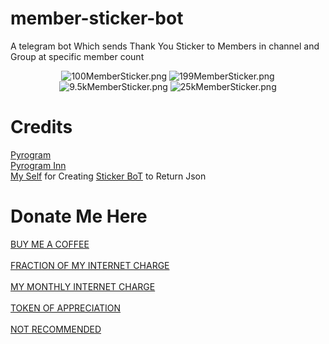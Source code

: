 # member-sticker-bot

A telegram bot Which sends Thank You Sticker to Members in channel and Group at specific member count

<center>
<img src="https://telegra.ph/file/4c61dff7e8201bd0f2a7f.jpg" alt="100MemberSticker.png">
<img src="https://telegra.ph/file/4d9c3fb1893cf052cc6d4.jpg" alt="199MemberSticker.png">
<img src="https://telegra.ph/file/5e50d3d4954ce72cf96ef.jpg" alt="9.5kMemberSticker.png">
<img src="https://telegra.ph/file/5cb7142892e3bff1b84b3.jpg" alt="25kMemberSticker.png">
</center>

# Credits
[Pyrogram](https://pyrogram.org) <br>
[Pyrogram Inn](https://t.me/pyrogramchat) <br>
[My Self](https://github.com/bughunter0) for Creating [Sticker BoT](https://github.com/BugHunterCodeLabs/Sticker-Bot) to Return Json

# Donate Me Here
[BUY ME A COFFEE](https://paytm.me/fZ-PsaK) <br> <br>
[FRACTION OF MY INTERNET CHARGE](https://paytm.me/p-tPE0l) <br> <br>
[MY MONTHLY INTERNET CHARGE](https://paytm.me/yoB-s0a) <br> <br>
[TOKEN OF APPRECIATION](https://paytm.me/8sRT-FA) <br> <br>
[NOT RECOMMENDED](https://paytm.me/A-iN96A)
